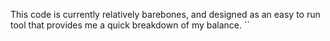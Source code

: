 This code is currently relatively barebones, and designed as an easy to run tool that provides me a quick breakdown of my balance.
``